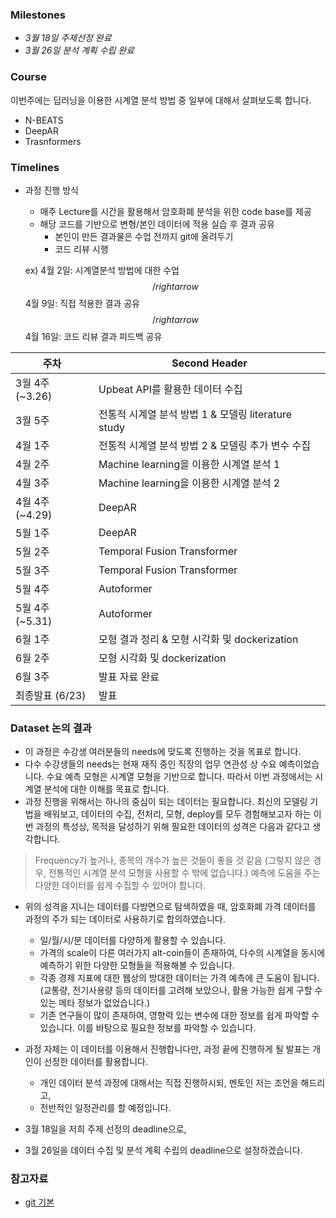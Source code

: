 ### Milestones

  - *3월 18일 주제선정 완료*
  - *3월 26일 분석 계획 수립 완료*

### Course

이번주에는 딥러닝을 이용한 시계열 분석 방법 중 일부에 대해서 살펴보도록 합니다.
  - N-BEATS
  - DeepAR
  - Trasnformers

### Timelines

* 과정 진행 방식
  - 매주 Lecture를 시간을 활용해서 암호화폐 분석을 위한 code base를 제공
  - 해당 코드를 기반으로 변형/본인 데이터에 적용 실습 후 결과 공유
    - 본인이 만든 결과물은 수업 전까지 git에 올려두기
    - 코드 리뷰 시행
  
  ex) 4월 2일: 시계열분석 방법에 대한 수업 $$/rightarrow$$ 4월 9일: 직접 적용한 결과 공유 $$/rightarrow$$  4월 16일: 코드 리뷰 결과 피드백 공유

| 주차 | Second Header |
| ------------- | ------------- |
| 3월 4주 (~3.26)  | Upbeat API를 활용한 데이터 수집  |
| 3월 5주  | 전통적 시계열 분석 방법 1 & 모델링 literature study |
| 4월 1주  | 전통적 시계열 분석 방법 2 & 모델링 추가 변수 수집 |
| 4월 2주  | Machine learning을 이용한 시계열 분석 1 |
| 4월 3주  | Machine learning을 이용한 시계열 분석 2 |
| 4월 4주 (~4.29) | DeepAR |
| 5월 1주  |  DeepAR |
| 5월 2주  | Temporal Fusion Transformer |
| 5월 3주  | Temporal Fusion Transformer |
| 5월 4주  | Autoformer |
| 5월 4주 (~5.31)  | Autoformer |
| 6월 1주  | 모형 결과 정리 & 모형 시각화 및 dockerization|
| 6월 2주  | 모형 시각화 및 dockerization |
| 6월 3주  | 발표 자료 완료 |
| 최종발표 (6/23)  | 발표 |



### Dataset 논의 결과

- 이 과정은 수강생 여러분들의 needs에 맞도록 진행하는 것을 목표로 합니다.
- 다수 수강생들의 needs는 현재 재직 중인 직장의 업무 연관성 상 수요 예측이었습니다. 수요 예측 모형은 시계열 모형을 기반으로 합니다. 따라서 이번 과정에서는 시계열 분석에 대한 이해를 목표로 합니다.
- 과정 진행을 위해서는 하나의 중심이 되는 데이터는 필요합니다. 최신의 모델링 기법을 배워보고, 데이터의 수집, 전처리, 모형, deploy를 모두 경험해보고자 하는 이번 과정의 특성상, 목적을 달성하기 위해 필요한 데이터의 성격은 다음과 같다고 생각합니다.

> Frequency가 높거나, 종목의 개수가 높은 것들이 좋을 것 같음 (그렇지 않은 경우, 전통적인 시계열 분석 모형을 사용할 수 밖에 없습니다.)
> 예측에 도움을 주는 다양한 데이터를 쉽게 수집할 수 있어야 합니다.

- 위의 성격을 지니는 데이터를 다방면으로 탐색하였을 때, 암호화폐 가격 데이터를 과정의 주가 되는 데이터로 사용하기로 합의하였습니다.
  - 일/월/시/분 데이터를 다양하게 활용할 수 있습니다.
  - 가격의 scale이 다른 여러가지 alt-coin들이 존재하여, 다수의 시계열을 동시에 예측하기 위한 다양한 모형들을 적용해볼 수 있습니다.
  - 각종 경제 지표에 대한 웹상의 방대한 데이터는 가격 예측에 큰 도움이 됩니다. (교통량, 전기사용량 등의 데이터를 고려해 보았으나, 활용 가능한 쉽게 구할 수 있는 메타 정보가 없었습니다.)
  - 기존 연구들이 많이 존재하여, 영향력 있는 변수에 대한 정보를 쉽게 파악할 수 있습니다. 이를 바탕으로 필요한 정보를 파악할 수 있습니다.
  
- 과정 자체는 이 데이터를 이용해서 진행합니다만, 과정 끝에 진행하게 될 발표는 개인이 선정한 데이터를 활용합니다.
  - 개인 데이터 분석 과정에 대해서는 직접 진행하시되, 멘토인 저는 조언을 해드리고,
  - 전반적인 일정관리를 할 예정입니다.

- 3월 18일을 저희 주제 선정의 deadline으로,
- 3월 26일을 데이터 수집 및 분석 계획 수립의 deadline으로 설정하겠습니다.


### 참고자료
- [git 기본](https://sabarada.tistory.com/75)
